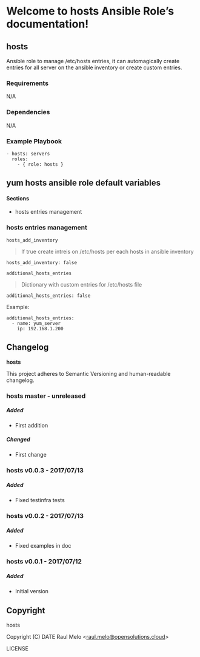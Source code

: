 Welcome to hosts Ansible Role’s documentation!
==============================================

hosts
-----

Ansible role to manage /etc/hosts entries, it can automagically create
entries for all server on the ansible inventory or create custom
entries.

### Requirements

N/A

### Dependencies

N/A

### Example Playbook

    - hosts: servers
      roles:
        - { role: hosts }

yum hosts ansible role default variables
----------------------------------------

#### Sections

-   hosts entries management

### hosts entries management

`hosts_add_inventory`

> If true create intreis on /etc/hosts per each hosts in ansible
> inventory

    hosts_add_inventory: false

`additional_hosts_entries`

> Dictionary with custom entries for /etc/hosts file

    additional_hosts_entries: false

Example:

    additional_hosts_entries:
      - name: yum_server
        ip: 192.168.1.200

Changelog
---------

**hosts**

This project adheres to Semantic Versioning and human-readable
changelog.

### hosts master - unreleased

##### Added

-   First addition

##### Changed

-   First change

### hosts v0.0.3 - 2017/07/13

##### Added

-   Fixed testinfra tests

### hosts v0.0.2 - 2017/07/13

##### Added

-   Fixed examples in doc

### hosts v0.0.1 - 2017/07/12

##### Added

-   Initial version

Copyright
---------

hosts

Copyright (C) DATE Raul Melo &lt;<raul.melo@opensolutions.cloud>&gt;

LICENSE
